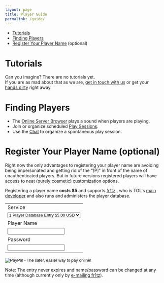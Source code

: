 ```yaml
---
layout: page
title: Player Guide
permalink: /guide/
---
```


* [Tutorials](#tutorials)
* [Finding Players](#findplayers)
* [Register Your Player Name](#registernick) (optional)

# <a name="tutorials"></a> Tutorials
Can you imagine? There are no tutorials yet.  
If you are as mad about that as we are, [get in touch with us](/community) or get your [hands dirty](/contributing) right away.

# <a name="findplayers"></a> Finding Players
* The [Online Server Browser](/serverbrowser) plays a sound when players are playing. 
* Join or organize scheduled [Play Sessions](/playsessions).
* Use the [Chat](/community#chat) to organize a spontaneous play session.

# <a name="registernick"></a>Register Your Player Name (optional)
Right now the only advantages to registering your player name
are avoiding being impersonated and getting rid of the "[P]" in front
of the name of unauthenticated players. But in future versions registered players
will have access to neat (purely cosmetic) customization options.

Registering a player name <b>costs $5</b> and supports [fr1tz](https://github.com/fr1tz)
, who is TOL's [main developer](https://github.com/fr1tz/terminal-overload/graphs/contributors)
and also runs and administers the player database.

<form action="https://www.paypal.com/cgi-bin/webscr" method="post" target="_top">
<input type="hidden" name="cmd" value="_s-xclick">
<input type="hidden" name="hosted_button_id" value="93KMDZYRHN5F6">
<table>
<tr><td><input type="hidden" name="on0" value="Service">Service</td></tr><tr><td><select name="os0">
<option value="1 Player Database Entry">1 Player Database Entry $5.00 USD</option>
</select> </td></tr>
<tr><td><input type="hidden" name="on1" value="Player Name">Player Name</td></tr><tr><td><input type="text" name="os1" maxlength="200"></td></tr>
<tr><td><input type="hidden" name="on2" value="Password">Password</td></tr><tr><td><input type="text" name="os2" maxlength="200"></td></tr>
</table>
<input type="hidden" name="currency_code" value="USD">
<input type="image" src="https://www.paypalobjects.com/en_US/CH/i/btn/btn_buynowCC_LG.gif" border="0" name="submit" alt="PayPal - The safer, easier way to pay online!">
<img alt="" border="0" src="https://www.paypalobjects.com/en_US/i/scr/pixel.gif" width="1" height="1">
</form>

Note: The entry never expires and name/password can be changed at any time (although currently only by [e-mailing fr1tz](mailto:mg@wasted.ch)).
